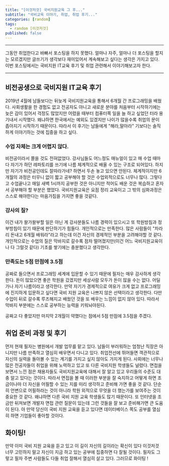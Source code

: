 ```yaml
---
title: "[이것저것] 국비지원교육 그 후..."
subtitle: "국비교육 이야기, 취업, 취업 후기..."
categories: [random]
tags:
  - random [이것저것]
published: false
---
```


***
그동안 취업한다고 바빠서 포스팅을 하지 못했다. 얼마나 자주, 얼마나 더 포스팅을 할지는 모르겠지만 글쓰기가 생각보다 재미있어서 계속해보고 싶다는 생각은 가지고 있다. 이번 포스팅에서는 국비지원 IT교육 후기 및 취업 관련해서 이야기해보고자 한다.

***

## 비전공생으로 국비지원 IT교육 후기
2019년 4월에 남들보다는 뒤늦게 국비지원교육을 통해서 6개월 간 프로그래밍을 배웠다. 사회생활을 한 경험도 없고 전공자도 아니고 새로운 분야를 처음부터 시작하기에는 늦은 감이 있어서 걱정도 많았지만 어렸을 때부터 컴퓨터쪽 일을 늘 하고 싶었던 터라 용기내서 시작했다. 왜냐하면 한국에서는 예외도 있겠지만 나이가 많을수록 취업의 문이 좁아지기 시작하기 때문이다. 따라서 이 후기는 남들에게 "해라,말아라" 기보다는 솔직하게 이야기하는 것에 집중을 하고 싶다.

### 수업 자체는 크게 어렵지 않다.
비전공이라서 쫄을 것도 전혀없었다. 강사님들도 어느정도 매뉴얼이 있고 매 수업 때마다 자기가 하던 레파토리를 쓰기에 나름 체계적으로 배울 수 있는 구조로 되어있다. 하지만 자기가 비전공인데도 잘따라가네? 하면서 두손 놓고 있으면 안된다. 체계적이지만 6개월의 과정은 터무니 없이 짧고 공부해야 할 것은 수업외적으로도 너무나 많다. 그렇다고 수업끝나고 매일 새벽 1시까지 공부한 것은 아니지만 적어도 배운 것은 복습하고 혼자서 공부해야 할 부분은 했었다. 국비지원교육은 요점 정리 교육이고 그 밖의 심화과정은 스스로 해야한다는 마음가짐을 가지면 좋을 것같다.

### 강사의 질?
이건 내가 왈가왈부할 일은 아닌 게 강사분들도 나름 경력이 있으시고 또 학원방침과 정부방침이 있기 때문에 판단하기가 힘들다. 개인적으로는 만족한다. 많은 사람들이 "차라리 돈내고 6개월 배워라"라고 하는데 이건 자신의 경제적인 부분을 고려해야할 것 같다. 개인적으로는 수업의 질은 막바지로 갈수록 점차 떨어졌지만(이건 어느 국비지원교육이나 다 그럴것 같다) 기초를 쌓기에는 충분했다고 생각한다.

### 만족도는 5점 만점에 3.5점
공짜로 들으면서 프로그래밍 세계에 입문할 수 있기 때문에 필자는 매우 감사하게 생각한다. 돈이 많았으면 좋은 학원을 갔겠지만 세상사람 모두가 돈이 많을 수는 없다. 어딜가나 자기 나름이라고 생각한다. 만약 자기가 경제적으로 여유가 크게 없고 프로그래밍에 진지하게 입문하고 싶다면 국비 지원 교육은 나쁘지 않은 선택이라고 생각한다. 다만 수업이 뒤로 갈수록 루즈해지고 배웠던 것을 또 배우는 느낌이 없지 않아 있다. 따라서 막바지 부분에는 스스로 공부하는 능력을 키워놔야된다.

공짜고 다 좋았지만 마지막 2개월이 약했다는 점에서 5점 만점에 3.5점을 주겠다.

## 취업 준비 과정 및 후기
먼저 현재 필자는 병원에서 개발 업무를 맡고 있다. 남들이 부러워하는 엄청난 직장은 아니지만 나름 만족하고 열심히 배우면서 다니고 있다. 취업전선에 뛰어들면 객관적으로 자신의 실력을 돌아볼 수 있는 계기를 가지고 싶지 않아도 가지게 된다. 사회에는 너무나 많은 전공자들이 취업을 위해 노력하고 있고 또 다른 국비지원 학생들도 널렸다. 면접을 보면서 느낀 점은 채용자들도 국비지원교육에 대해서 잘 알고 있고 우리들의 수준도 대충 알고 있다는 것이다. 따라서 면접을 볼 때 이러한 부분을 잘 숙지하고 어떻게 하면 조금이나마 더 자신을 어필할 수 있는 지를 미리 생각하고 준비해 가면 좋을 것 같다. 단순히 언변으로 어필하라는 것이 아니라 학원 외적으로 무엇을 더 했는가를 보여주는 것이 중요한 것 같다. 왜냐하면 다른 국비 지원 교육 학생들도 많기 때문이다. 또 인터넷을 조금만 뒤져보면 개발자 면접 관련 질문이 있는데 그런 것들을 잘 보고 준비해가면 큰 도움이 된다. 아 만약 당신이 국비 지원 교육을 듣고 있다면 데이터베이스 쪽도 공부를 열심히 하면 기업들이 좋아할 것이다.

## 화이팅!
만약 이미 국비 지원 교육을 듣고 있고 이 길이 자신의 길이라는 확신이 있다  이것저것 너무 고민하지 말고 자신이 지금 하고 있는 공부에 집중하면 다 잘될 것이다. 필자도 그렇고 필자 주변 사람들도 다들 취업 잘해서 열심히 살고 있다. 그러므로 화이팅 !
